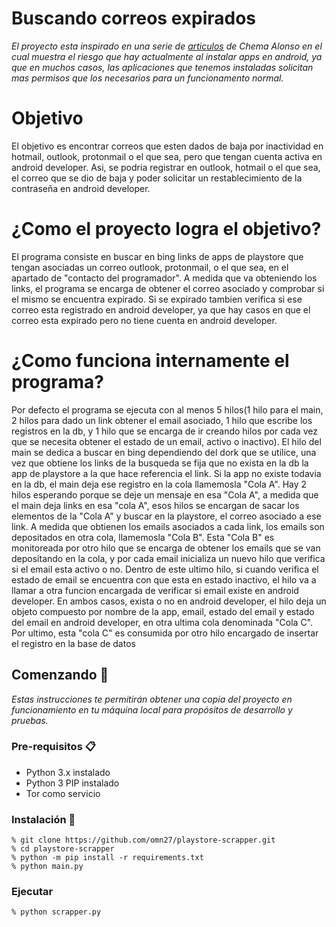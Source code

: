 # Buscando correos expirados

_El proyecto esta inspirado en una serie de [articulos](https://www.elladodelmal.com/2020/03/el-club-de-los-poetas-muertos-parte-1.html) de Chema Alonso en el cual muestra el riesgo que hay actualmente al instalar apps en android, ya que en muchos casos, las aplicaciones que tenemos instaladas solicitan mas permisos que los necesarios para un funcionamento normal._

# Objetivo
El objetivo es encontrar correos que esten dados de baja por inactividad en hotmail, outlook, protonmail o el que sea, pero que tengan cuenta activa en android developer. Asi, se podria registrar en outlook, hotmail o el que sea, el correo que se dio de baja y poder solicitar un restablecimiento de la contraseña en android developer.

# ¿Como el proyecto logra el objetivo?
El programa consiste en buscar en bing links de apps de playstore que tengan asociadas un correo outlook, protonmail, o el que sea, en el apartado de "contacto del programador". A medida que va obteniendo los links, el programa se encarga de obtener el correo asociado y comprobar si el mismo se encuentra expirado. Si se expirado tambien verifica si ese correo esta registrado en android developer, ya que hay casos en que el correo esta expirado pero no tiene cuenta en android developer.

# ¿Como funciona internamente el programa?
Por defecto el programa se ejecuta con al menos 5 hilos(1 hilo para el main, 2 hilos para dado un link obtener el email asociado, 1 hilo que escribe los registros en la db, y 1 hilo que se encarga de ir creando hilos por cada vez que se necesita obtener el estado de un email, activo o inactivo). El hilo del main se dedica a buscar en bing dependiendo del dork que se utilice, una vez que obtiene los links de la busqueda se fija que no exista en la db la app de playstore a la que hace referencia el link. Si la app no existe todavia en la db, el main deja ese registro en la cola llamemosla "Cola A". Hay 2 hilos esperando porque se deje un mensaje en esa "Cola A", a medida que el main deja links en esa "cola A", esos hilos se encargan de sacar los elementos de la "Cola A" y buscar en la playstore, el correo asociado a ese link. A medida que obtienen los emails asociados a cada link, los emails son depositados en otra cola, llamemosla "Cola B". Esta "Cola B" es monitoreada por otro hilo que se encarga de obtener los emails que se van depositando en la cola, y por cada email inicializa un nuevo hilo que verifica si el email esta activo o no. Dentro de este ultimo hilo, si cuando verifica el estado de email se encuentra con que esta en estado inactivo, el hilo va a llamar a otra funcion encargada de verificar si email existe en android developer. En ambos casos, exista o no en android developer, el hilo deja un objeto compuesto por nombre de la app, email, estado del email y estado del email en android developer, en otra ultima cola denominada "Cola C". Por ultimo, esta "cola C" es consumida por otro hilo encargado de insertar el registro en la base de datos

## Comenzando 🚀

_Estas instrucciones te permitirán obtener una copia del proyecto en funcionamiento en tu máquina local para propósitos de desarrollo y pruebas._


### Pre-requisitos 📋

* Python 3.x instalado
* Python 3 PIP instalado
* Tor como servicio

### Instalación 🔧

```
% git clone https://github.com/omn27/playstore-scrapper.git
% cd playstore-scrapper
% python -m pip install -r requirements.txt
% python main.py
```

### Ejecutar

```
% python scrapper.py
```
